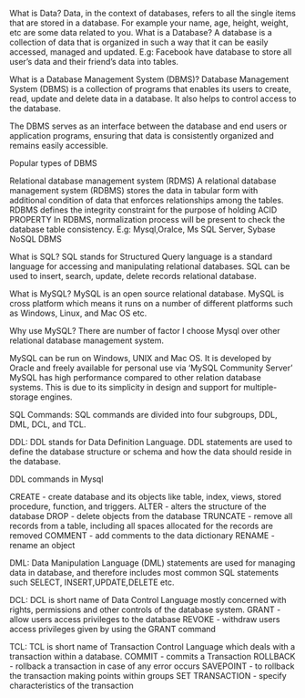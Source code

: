 
What is Data?
Data, in the context of databases, refers to all the single items that are stored in a database.
For example your name, age, height, weight, etc are some data related to you.
What is a Database?
A database is a collection of data that is organized in such a way that it can be easily accessed, managed and updated.
E.g: Facebook have database to store all user’s data and their friend’s data into tables.

What is a Database Management System (DBMS)?
Database Management System (DBMS) is a collection of programs that enables its users to create, read, update and delete data in a database. It also helps to control access to the  database.

The DBMS serves as an interface between the database and end users or application programs, ensuring that data is consistently organized and remains easily accessible.



Popular types of DBMS

Relational database management system (RDMS)
A relational database management system (RDBMS) stores the data in tabular form with additional condition of data that enforces relationships among the tables.
RDBMS defines the integrity constraint for the purpose of holding ACID PROPERTY
In RDBMS, normalization process will be present to check the database table consistency.
E.g: Mysql,Oralce, Ms SQL Server, Sybase
NoSQL DBMS

What is SQL?
SQL stands for Structured Query language is  a standard language for accessing and manipulating relational databases.
SQL can be used to insert, search, update, delete records relational database.

What is MySQL?
MySQL is an open source relational database. MySQL is cross platform which means it runs on a number of different platforms such as Windows, Linux, and Mac OS etc.

Why use MySQL?
There are number of factor I choose Mysql over other relational database management system.

MySQL can be run on Windows, UNIX and Mac OS.
It is developed by Oracle and freely available for personal use via ‘MySQL Community Server’ 
MySQL has high performance compared to other relation database systems. This is due to its simplicity in design and support for multiple-storage engines.

SQL Commands:
SQL commands are divided into four subgroups, DDL, DML, DCL, and TCL.


	
DDL: DDL stands for Data Definition Language. DDL statements are used to define the database structure or schema and  how the data should reside in the database.

DDL commands in Mysql

CREATE - create database and its objects like table, index, views, stored procedure, function, and triggers.
ALTER - alters the structure of the database
DROP - delete objects from the database
TRUNCATE - remove all records from a table, including all spaces allocated for the records are removed
COMMENT - add comments to the data dictionary
RENAME - rename an object

DML:
Data Manipulation Language (DML) statements are used for managing data in database, and therefore includes most common SQL statements such SELECT, INSERT,UPDATE,DELETE etc.

DCL:
DCL is short name of Data Control Language mostly concerned with rights, permissions and other controls of the database system.
GRANT - allow users access privileges to the database
REVOKE - withdraw users access privileges given by using the GRANT command
 
TCL:
TCL is short name of Transaction Control Language which deals with a transaction within a database.
COMMIT - commits a Transaction
ROLLBACK - rollback a transaction in case of any error occurs
SAVEPOINT - to rollback the transaction making points within groups
SET TRANSACTION - specify characteristics of the transaction
 
